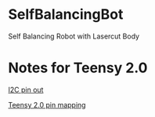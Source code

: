 SelfBalancingBot
================

Self Balancing Robot with Lasercut Body



Notes for Teensy 2.0
====
[I2C pin out]( http://www.pjrc.com/teensy/pinout2b.png)

[Teensy 2.0 pin mapping](http://www.pjrc.com/teensy/pinout.html)


